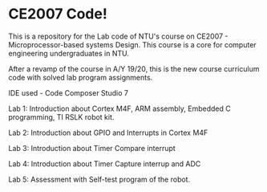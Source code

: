 # CE2007 Code!

This is a repository for the Lab code of NTU's course on CE2007 - Microprocessor-based systems Design. This course is a core for computer engineering undergraduates in NTU.

After a revamp of the course in A/Y 19/20, this is the new course curriculum code with solved lab program assignments.

IDE used - Code Composer Studio 7

Lab 1: Introduction about Cortex M4F, ARM assembly, Embedded C programming, TI RSLK robot kit. 

Lab 2: Introduction about GPIO and Interrupts in Cortex M4F

Lab 3: Introduction about Timer Compare interrupt

Lab 4: Introduction about Timer Capture interrup and ADC

Lab 5: Assessment with Self-test program of the robot.

